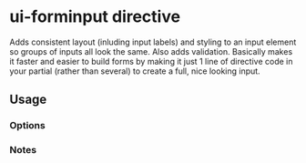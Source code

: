 # ui-forminput directive
Adds consistent layout (inluding input labels) and styling to an input element so groups of inputs all look the same. Also adds validation. Basically makes it faster and easier to build forms by making it just 1 line of directive code in your partial (rather than several) to create a full, nice looking input.

## Usage

### Options

### Notes